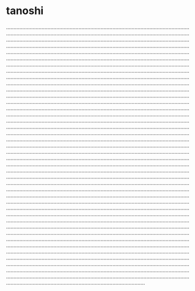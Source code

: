 # tanoshi

..........................................................................................................................................................................................................................................................................................................................................................................................................................................................................................................................................................................................................................................................................................................................................................................................................................................................................................................................................................................................................................................................................................................................................................................................................................................................................................................................................................................................................................................................................................................................................................................................................................................................................................................................................................................................................................................................................................................................................................................................................................................................................................................................................................................................................................................................................................................................................................................................................................................................................................................................................................................................................................................................................................................................................................................................................................................................................................................................................................................................................................................................................................................................................................................................................................................................................................................................................................................................................................................................................................................................................................................................................................................................................................................................................................................................................................................................................................................................................................................................................................................................................................................................................................................................................................................................................................................................................................................................................................................................................................................................................................................................................................................................................................................................................................................................................................................................................................................................................................................................................................................................................................................................................................................................................................................................................................................................................................................................